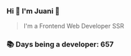 ### Hi 👋 I&#39;m Juani 🦁

> I&#39;m a Frontend Web Developer SSR

### 📚 Days being a developer: 657
